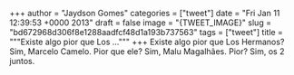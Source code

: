 
+++
author = "Jaydson Gomes"
categories = ["tweet"]
date = "Fri Jan 11 12:39:53 +0000 2013"
draft = false
image = "{TWEET_IMAGE}"
slug = "bd672968d306f8e1288aadfcf48d1a193b737563"
tags = ["tweet"]
title = """Existe algo pior que Los ..."""
+++
Existe algo pior que Los Hermanos? Sim, Marcelo Camelo. Pior que ele? Sim, Malu Magalhães. Pior? Sim, os 2 juntos.
